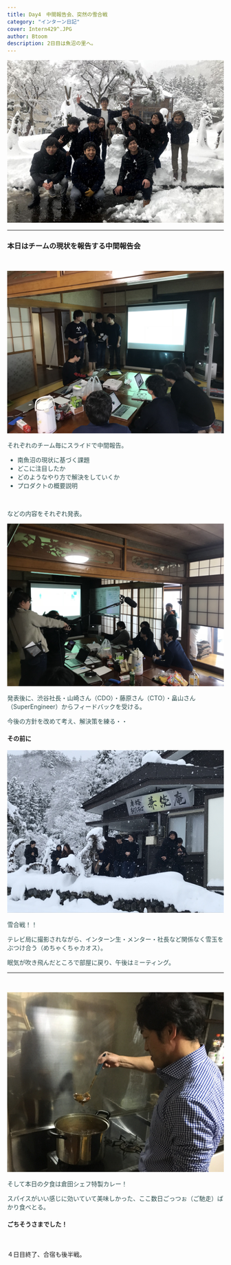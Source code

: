 ```yaml
---
title: Day4　中間報告会、突然の雪合戦
category: "インターン日記"
cover: Intern429^.JPG
author: Btoom
description: 2日目は魚沼の里へ。
---
```


![image](./Intern429.JPG)

---

### 本日はチームの現状を報告する中間報告会
<br />

<font color="DarkSlateGray">

![image](./Intern149.JPG)

それぞれのチーム毎にスライドで中間報告。
<br />

- 南魚沼の現状に基づく課題
- どこに注目したか
- どのようなやり方で解決をしていくか
- プロダクトの概要説明  
<br />

などの内容をそれぞれ発表。

![image](./Intern150.JPG)

発表後に、渋谷社長・山崎さん（CDO）・藤原さん（CTO）・畠山さん（SuperEngineer）からフィードバックを受ける。
<br />

今後の方針を改めて考え、解決策を練る・・
<br />

</font>

#### その前に

<font color="DarkSlateGray">

![image](./Intern157.JPG)

雪合戦！！
<br />

テレビ局に撮影されながら、インターン生・メンター・社長など関係なく雪玉をぶつけ合う（めちゃくちゃカオス）。
<br />

眠気が吹き飛んだところで部屋に戻り、午後はミーティング。

---
<br />

![image](./Intern296.JPG)

そして本日の夕食は倉田シェフ特製カレー！
<br />

スパイスがいい感じに効いていて美味しかった、ここ数日ごっつぉ（ご馳走）ばかり食べとる。
<br />

</font>

#### ごちそうさまでした！
<br />

４日目終了、合宿も後半戦。



